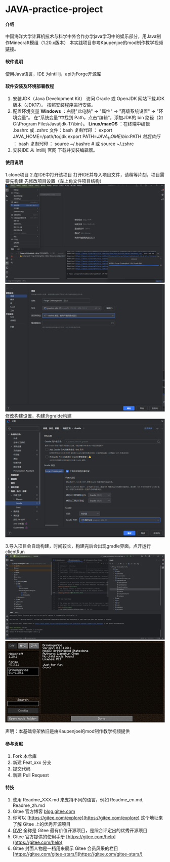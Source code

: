 # JAVA-practice-project

#### 介绍
中国海洋大学计算机技术与科学中外合作办学java学习中的娱乐部分，用Java制作Minecraft模组（1.20.x版本）
本实践项目参考Kaupenjoe的mod制作教学视频[链接](https://www.youtube.com/watch?v=enzKJWq0vNI&list=PLKGarocXCE1H9Y21-pxjt5Pt8bW14twa-&index=12"Kaupenjoe的mod制作教学视频")。
#### 软件说明
使用Java语言，IDE 为Intillij，api为Forge开源库

#### 软件安装及环境部署教程

1. 安装JDK（Java Development Kit）
访问 Oracle 或 OpenJDK 网站下载JDK版本（JDK17）。
按照安装程序进行安装。
2. 配置环境变量
**Windows** ：右键"此电脑" → "属性" → "高级系统设置" → "环境变量"。
在“系统变量”中找到 Path，点击“编辑”，添加JDK的 bin 路径（如 C:\Program Files\Java\jdk-17\bin）。
 **Linux/macOS** ：在终端中编辑 .bashrc 或 .zshrc 文件：bash
  _复制代码_ ：
export JAVA_HOME=/path/to/jdk
export PATH=$JAVA_HOME/bin:$PATH
 _然后执行_ ：
bash
 _复制代码_ ：
source ~/.bashrc  # 或 source ~/.zshrc
3. 安装IDE
从 Intillij 官网 下载并安装编辑器。







#### 使用说明
1.clone项目
2.在IDE中打开该项目
打开IDE并导入项目文件，请稍等片刻，项目需要先构建
先修改项目设置（左上角文件项目结构）
![这里](Pic/Pic2)
![设置如下](Picimage.png)
修改构建设置，构建为gralde构建
![输入图片说明](Pic/image.png)

3.导入项目会自动构建，时间较长，构建完后会出现gradle界面，点开运行clientRun
![输入图片说明](PicPic4.png)
![输入图片说明](Pic/pic5.png)

声明：本基础骨架依旧是由Kaupenjoe的mod制作教学视频提供

#### 参与贡献

1.  Fork 本仓库
2.  新建 Feat_xxx 分支
3.  提交代码
4.  新建 Pull Request


#### 特技

1.  使用 Readme\_XXX.md 来支持不同的语言，例如 Readme\_en.md, Readme\_zh.md
2.  Gitee 官方博客 [blog.gitee.com](https://blog.gitee.com)
3.  你可以 [https://gitee.com/explore](https://gitee.com/explore) 这个地址来了解 Gitee 上的优秀开源项目
4.  [GVP](https://gitee.com/gvp) 全称是 Gitee 最有价值开源项目，是综合评定出的优秀开源项目
5.  Gitee 官方提供的使用手册 [https://gitee.com/help](https://gitee.com/help)
6.  Gitee 封面人物是一档用来展示 Gitee 会员风采的栏目 [https://gitee.com/gitee-stars/](https://gitee.com/gitee-stars/)
